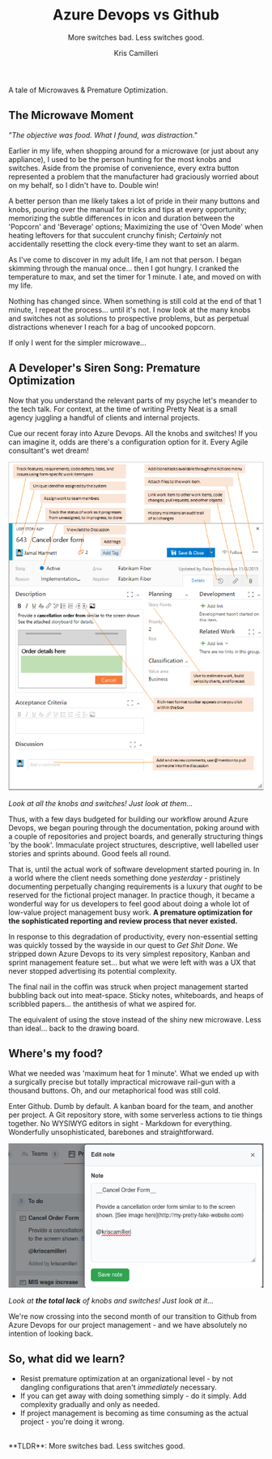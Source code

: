 ﻿---
layout: post
title: Azure Devops vs Github
subtitle: More switches bad. Less switches good.
author: Kris Camilleri
image: '/assets/blog/azure_devops_complex_card.png'
tags: ["User Experience (UX)", "Project Management", "Best Practices"]
timeToRead: 3'10"
---

A tale of Microwaves & Premature Optimization.

## The Microwave Moment

_"The objective was food. What I found, was distraction."_

Earlier in my life, when shopping around for a microwave (or just about any appliance), I used to be the person hunting for the most knobs and switches. Aside from the promise of convenience, every extra button represented a problem that the manufacturer had graciously worried about on my behalf, so I didn't have to. Double win!

A better person than me likely takes a lot of pride in their many buttons and knobs, pouring over the manual for tricks and tips at every opportunity; memorizing the subtle differences in icon and duration between the 'Popcorn' and 'Beverage' options; Maximizing the use of 'Oven Mode' when heating leftovers for that succulent crunchy finish; _Certainly_ not accidentally resetting the clock every-time they want to set an alarm.

As I've come to discover in my adult life, I am not that person. I began skimming through the manual once... then I got hungry. I cranked the temperature to max, and set the timer for 1 minute. I ate, and moved on with my life.

Nothing has changed since. When something is still cold at the end of that 1 minute, I repeat the process... until it's not. I now look at the many knobs and switches not as solutions to prospective problems, but as perpetual distractions whenever I reach for a bag of uncooked popcorn.

If only I went for the simpler microwave...

## A Developer's Siren Song: Premature Optimization

Now that you understand the relevant parts of my psyche let's meander to the tech talk. For context, at the time of writing Pretty Neat is a small agency juggling a handful of clients and internal projects.

Cue our recent foray into Azure Devops. All the knobs and switches! If you can imagine it, odds are there's a configuration option for it. Every Agile consultant's wet dream!

![Azure Devops documentation of the user card. All the knobs and switches!](/assets/blog/azure_devops_complex_card.png)

_Look at all the knobs and switches! Just look at them..._

Thus, with a few days budgeted for building our workflow around Azure Devops, we began pouring through the documentation, poking around with a couple of repositories and project boards, and generally structuring things 'by the book'. Immaculate project structures, descriptive, well labelled user stories and sprints abound. Good feels all round.

That is, until the actual work of software development started pouring in. In a world where the client needs something done _yesterday_ - pristinely documenting perpetually changing requirements is a luxury that _ought_ to be reserved for the fictional project manager. In practice though, it became a wonderful way for us developers to feel good about doing a whole lot of low-value project management busy work. **A premature optimization for the sophisticated reporting and review process that never existed.**

In response to this degradation of productivity, every non-essential setting was quickly tossed by the wayside in our quest to _Get Shit Done_. We stripped down Azure Devops to its very simplest repository, Kanban and sprint management feature set... but what we were left with was a UX that never stopped advertising its potential complexity.

The final nail in the coffin was struck when project management started bubbling back out into meat-space. Sticky notes, whiteboards, and heaps of scribbled papers... the antithesis of what we aspired for.

The equivalent of using the stove instead of the shiny new microwave. Less than ideal... back to the drawing board.

## Where's my food?

What we needed was 'maximum heat for 1 minute'. What we ended up with a surgically precise but totally impractical microwave rail-gun with a thousand buttons. Oh, and our metaphorical food was still cold.

Enter Github. Dumb by default. A kanban board for the team, and another per project. A Git repository store, with some serverless actions to tie things together. No WYSIWYG editors in sight - Markdown for everything. Wonderfully unsophisticated, barebones and straightforward.

![Look at the total lack of knobs and switches! Just look at it...](/assets/blog/github_simple_card.png)

_Look at **the total lack** of knobs and switches! Just look at it..._

We're now crossing into the second month of our transition to Github from Azure Devops for our project management - and we have absolutely no intention of looking back.

## So, what did we learn?

- Resist premature optimization at an organizational level - by not dangling configurations that aren't _immediately_ necessary.
- If you can get away with doing something simply - do it simply. Add complexity gradually and only as needed.
- If project management is becoming as time consuming as the actual project - you're doing it wrong.

<br>
**TLDR**: More switches bad. Less switches good.
